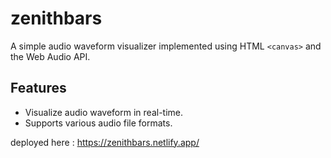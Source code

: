 # zenithbars

A simple audio waveform visualizer implemented using HTML `<canvas>` and the Web Audio API.

## Features

- Visualize audio waveform in real-time.
- Supports various audio file formats.

deployed here : https://zenithbars.netlify.app/